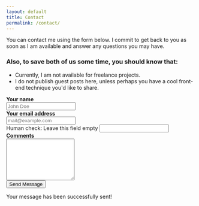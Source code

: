 ```yaml
---
layout: default
title: Contact
permalink: /contact/
---
```


You can contact me using the form below. I commit to get back to you as soon as I am available and answer any questions you may have.

<h3>Also, to save both of us some time, you should know that:</h3>
<ul>
<li>Currently, I am not available for freelance projects.</li>
<li>I do not publish guest posts here, unless perhaps you have a cool front-end technique you'd like to share.</li>
</ul>

<form action="/sendemail.php" method="POST" onsubmit="return checkForm(this)">
<div id="contact-form">
	<div id="contact-inputs">
		<div><label for="name"><b>Your name</b></label><br>
		<input id="name" name="name" type="text" placeholder="John Doe" required></div>			
		<div><label for="email"><b>Your email address</b></label><br>
		<input id="email" name="email" type="email" placeholder="mail@example.com" required></div>
                <label for="humans" class="humans">Human check: Leave this field empty</label>
                <input type="text" name="humans" id="humans" class="humans" />       
	</div>	
	<div><label for="comments"><b>Comments</b></label></div>
	<div><textarea id="comments" name="comments" rows="7" required></textarea></div>	
	<div id="contact-submit"><input type="submit" value="Send Message"></div>
</div>
</form>

<p id="contact-submitted">Your message has been successfully sent!</p>